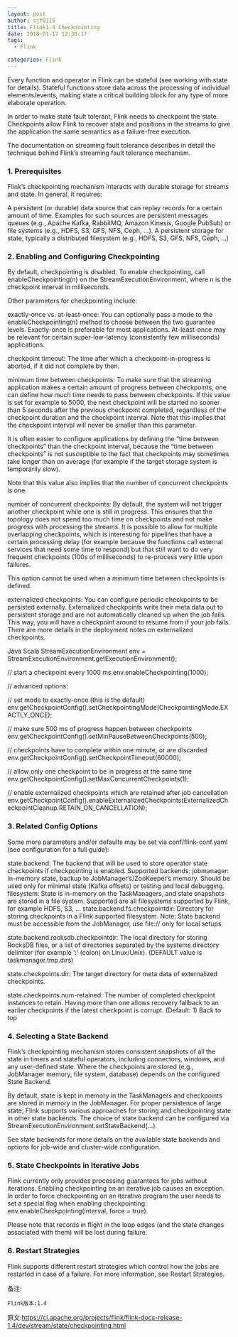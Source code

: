 ```yaml
---
layout: post
author: sjf0115
title: Flink1.4 Checkpointing
date: 2018-01-17 12:30:17
tags:
  - Flink

categories: Flink
---
```



Every function and operator in Flink can be stateful (see working with state for details). Stateful functions store data across the processing of individual elements/events, making state a critical building block for any type of more elaborate operation.

In order to make state fault tolerant, Flink needs to checkpoint the state. Checkpoints allow Flink to recover state and positions in the streams to give the application the same semantics as a failure-free execution.

The documentation on streaming fault tolerance describes in detail the technique behind Flink’s streaming fault tolerance mechanism.

### 1. Prerequisites

Flink’s checkpointing mechanism interacts with durable storage for streams and state. In general, it requires:

A persistent (or durable) data source that can replay records for a certain amount of time. Examples for such sources are persistent messages queues (e.g., Apache Kafka, RabbitMQ, Amazon Kinesis, Google PubSub) or file systems (e.g., HDFS, S3, GFS, NFS, Ceph, …).
A persistent storage for state, typically a distributed filesystem (e.g., HDFS, S3, GFS, NFS, Ceph, …)

### 2. Enabling and Configuring Checkpointing

By default, checkpointing is disabled. To enable checkpointing, call enableCheckpointing(n) on the StreamExecutionEnvironment, where n is the checkpoint interval in milliseconds.

Other parameters for checkpointing include:

exactly-once vs. at-least-once: You can optionally pass a mode to the enableCheckpointing(n) method to choose between the two guarantee levels. Exactly-once is preferable for most applications. At-least-once may be relevant for certain super-low-latency (consistently few milliseconds) applications.

checkpoint timeout: The time after which a checkpoint-in-progress is aborted, if it did not complete by then.

minimum time between checkpoints: To make sure that the streaming application makes a certain amount of progress between checkpoints, one can define how much time needs to pass between checkpoints. If this value is set for example to 5000, the next checkpoint will be started no sooner than 5 seconds after the previous checkpoint completed, regardless of the checkpoint duration and the checkpoint interval. Note that this implies that the checkpoint interval will never be smaller than this parameter.

It is often easier to configure applications by defining the “time between checkpoints” than the checkpoint interval, because the “time between checkpoints” is not susceptible to the fact that checkpoints may sometimes take longer than on average (for example if the target storage system is temporarily slow).

Note that this value also implies that the number of concurrent checkpoints is one.

number of concurrent checkpoints: By default, the system will not trigger another checkpoint while one is still in progress. This ensures that the topology does not spend too much time on checkpoints and not make progress with processing the streams. It is possible to allow for multiple overlapping checkpoints, which is interesting for pipelines that have a certain processing delay (for example because the functions call external services that need some time to respond) but that still want to do very frequent checkpoints (100s of milliseconds) to re-process very little upon failures.

This option cannot be used when a minimum time between checkpoints is defined.

externalized checkpoints: You can configure periodic checkpoints to be persisted externally. Externalized checkpoints write their meta data out to persistent storage and are not automatically cleaned up when the job fails. This way, you will have a checkpoint around to resume from if your job fails. There are more details in the deployment notes on externalized checkpoints.

Java
Scala
StreamExecutionEnvironment env = StreamExecutionEnvironment.getExecutionEnvironment();

// start a checkpoint every 1000 ms
env.enableCheckpointing(1000);

// advanced options:

// set mode to exactly-once (this is the default)
env.getCheckpointConfig().setCheckpointingMode(CheckpointingMode.EXACTLY_ONCE);

// make sure 500 ms of progress happen between checkpoints
env.getCheckpointConfig().setMinPauseBetweenCheckpoints(500);

// checkpoints have to complete within one minute, or are discarded
env.getCheckpointConfig().setCheckpointTimeout(60000);

// allow only one checkpoint to be in progress at the same time
env.getCheckpointConfig().setMaxConcurrentCheckpoints(1);

// enable externalized checkpoints which are retained after job cancellation
env.getCheckpointConfig().enableExternalizedCheckpoints(ExternalizedCheckpointCleanup.RETAIN_ON_CANCELLATION);

### 3. Related Config Options

Some more parameters and/or defaults may be set via conf/flink-conf.yaml (see configuration for a full guide):

state.backend: The backend that will be used to store operator state checkpoints if checkpointing is enabled. Supported backends:
jobmanager: In-memory state, backup to JobManager’s/ZooKeeper’s memory. Should be used only for minimal state (Kafka offsets) or testing and local debugging.
filesystem: State is in-memory on the TaskManagers, and state snapshots are stored in a file system. Supported are all filesystems supported by Flink, for example HDFS, S3, …
state.backend.fs.checkpointdir: Directory for storing checkpoints in a Flink supported filesystem. Note: State backend must be accessible from the JobManager, use file:// only for local setups.

state.backend.rocksdb.checkpointdir: The local directory for storing RocksDB files, or a list of directories separated by the systems directory delimiter (for example ‘:’ (colon) on Linux/Unix). (DEFAULT value is taskmanager.tmp.dirs)

state.checkpoints.dir: The target directory for meta data of externalized checkpoints.

state.checkpoints.num-retained: The number of completed checkpoint instances to retain. Having more than one allows recovery fallback to an earlier checkpoints if the latest checkpoint is corrupt. (Default: 1)
 Back to top

### 4. Selecting a State Backend

Flink’s checkpointing mechanism stores consistent snapshots of all the state in timers and stateful operators, including connectors, windows, and any user-defined state. Where the checkpoints are stored (e.g., JobManager memory, file system, database) depends on the configured State Backend.

By default, state is kept in memory in the TaskManagers and checkpoints are stored in memory in the JobManager. For proper persistence of large state, Flink supports various approaches for storing and checkpointing state in other state backends. The choice of state backend can be configured via StreamExecutionEnvironment.setStateBackend(…).

See state backends for more details on the available state backends and options for job-wide and cluster-wide configuration.

### 5. State Checkpoints in Iterative Jobs

Flink currently only provides processing guarantees for jobs without iterations. Enabling checkpointing on an iterative job causes an exception. In order to force checkpointing on an iterative program the user needs to set a special flag when enabling checkpointing: env.enableCheckpointing(interval, force = true).

Please note that records in flight in the loop edges (and the state changes associated with them) will be lost during failure.

### 6. Restart Strategies

Flink supports different restart strategies which control how the jobs are restarted in case of a failure. For more information, see Restart Strategies.

备注:
```
Flink版本:1.4
```


原文:https://ci.apache.org/projects/flink/flink-docs-release-1.4/dev/stream/state/checkpointing.html
